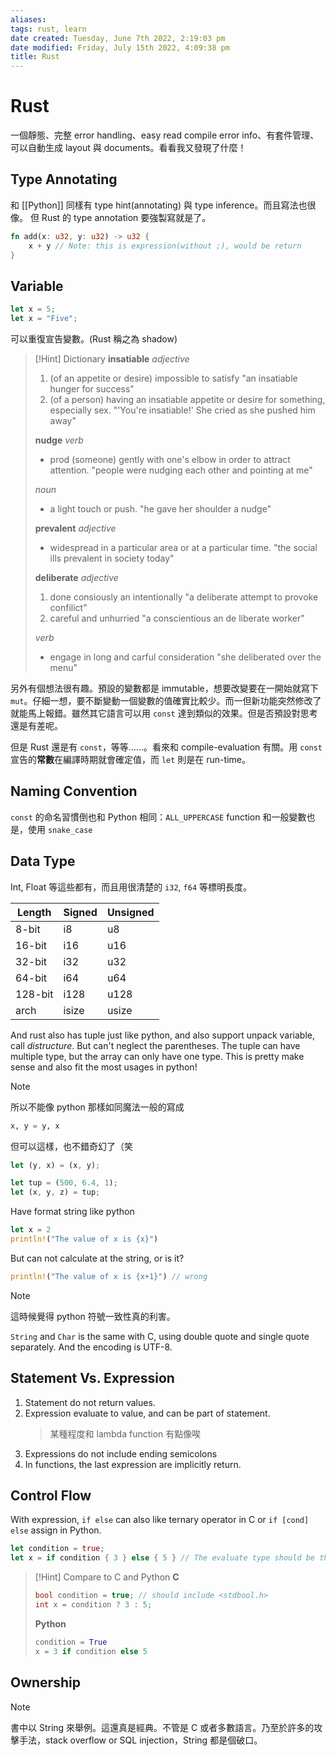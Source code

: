 ```yaml
---
aliases: 
tags: rust, learn 
date created: Tuesday, June 7th 2022, 2:19:03 pm
date modified: Friday, July 15th 2022, 4:09:38 pm
title: Rust
---
```


# Rust

一個靜態、完整 error handling、easy read compile error info、有套件管理、可以自動生成 layout 與 documents。看看我又發現了什麼！

## Type Annotating

和 [[Python]] 同樣有 type hint(annotating) 與 type inference。而且寫法也很像。
但 Rust 的 type annotation 要強製寫就是了。

```rust
fn add(x: u32, y: u32) -> u32 {
	x + y // Note: this is expression(without ;), would be return
}
```

## Variable

```rust
let x = 5;
let x = "Five";
```

可以重復宣告變數。(Rust 稱之為 shadow)

> [!Hint] Dictionary
> **insatiable**
> _adjective_
> 1. (of an appetite or desire) impossible to satisfy
> 	"an insatiable hunger for success"
> 2. (of a person) having an insatiable appetite or desire for something, especially sex.
> 	"'You're insatiable!' She cried as she pushed him away"
>
> **nudge**
> _verb_
> - prod (someone) gently with one's elbow in order to attract attention.
> 	"people were nudging each other and pointing at me"
>
> _noun_
> - a light touch or push.
> 	"he gave her shoulder a nudge"
>
> **prevalent**
> *adjective*
> - widespread in a particular area or at a particular time.
> 	"the social ills prevalent in society today"
>
> **deliberate**
> *adjective*
> 1. done consiously an intentionally
> 	"a deliberate attempt to provoke confilict"
> 2. careful and unhurried
> 	"a conscientious an de liberate worker"
>
> *verb*
> - engage in long and carful consideration
> 	"she deliberated over the menu"

另外有個想法很有趣。預設的變數都是 immutable，想要改變要在一開始就寫下 `mut`。仔細一想，要不斷變動一個變數的值確實比較少。而一但新功能突然修改了就能馬上報錯。雖然其它語言可以用 `const` 達到類似的效果。但是否預設對思考還是有差呢。

 但是 Rust 還是有 `const`，等等……。看來和 compile-evaluation 有關。用 `const` 宣告的**常數**在編譯時期就會確定值，而 `let` 則是在 run-time。

## Naming Convention

`const` 的命名習慣倒也和 Python 相同：`ALL_UPPERCASE`
function 和一般變數也是，使用 `snake_case`

## Data Type

Int, Float 等這些都有，而且用很清楚的 `i32`, `f64` 等標明長度。

| Length  | Signed | Unsigned |
| ------- | ------ | -------- |
| 8-bit   | i8     | u8       |
| 16-bit  | i16    | u16      |
| 32-bit  | i32    | u32      |
| 64-bit  | i64    | u64      |
| 128-bit | i128   | u128     |
| arch    | isize  | usize    | 

And rust also has tuple just like python, and also support unpack variable, call *distructure*. But can't neglect the parentheses. The tuple can have multiple type, but the array can only have one type. This is pretty make sense and also fit the most usages in python!

> [!Note]
> 所以不能像 python 那樣如同魔法一般的寫成
> ```python
> x, y = y, x
> ```
> 但可以這樣，也不錯奇幻了（笑
> ```rust
> let (y, x) = (x, y);
> ```


```rust
let tup = (500, 6.4, 1);
let (x, y, z) = tup;
```

Have format string like python

```rust
let x = 2
println!("The value of x is {x}")
```

But can not calculate at the string, or is it?

```rust
println!("The value of x is {x+1}") // wrong
```

> [!Note]
> 這時候覺得 python 符號一致性真的利害。

`String` and `Char` is the same with C, using double quote and single quote separately. And the encoding is UTF-8.

## Statement Vs. Expression

1. Statement do not return values.
2. Expression evaluate to value, and can be part of statement.
	> 某種程度和 lambda function 有點像唉
3. Expressions do not include ending semicolons
4. In functions, the last expression are implicitly return.

## Control Flow

With expression, `if else` can also like ternary operator in C or `if [cond] else` assign in Python.

```rust
let condition = true;
let x = if condition { 3 } else { 5 } // The evaluate type should be the same
```

> [!Hint]
> Compare to C and Python
> **C**
> ```c
> bool condition = true; // should include <stdbool.h>
> int x = condition ? 3 : 5;
> ```
> **Python**
> ```python
> condition = True
> x = 3 if condition else 5
> ```

## Ownership

> [!Note]
> 書中以 String 來舉例。這還真是經典。不管是 C 或者多數語言。乃至於許多的攻擊手法，stack overflow or SQL injection，String 都是個破口。


